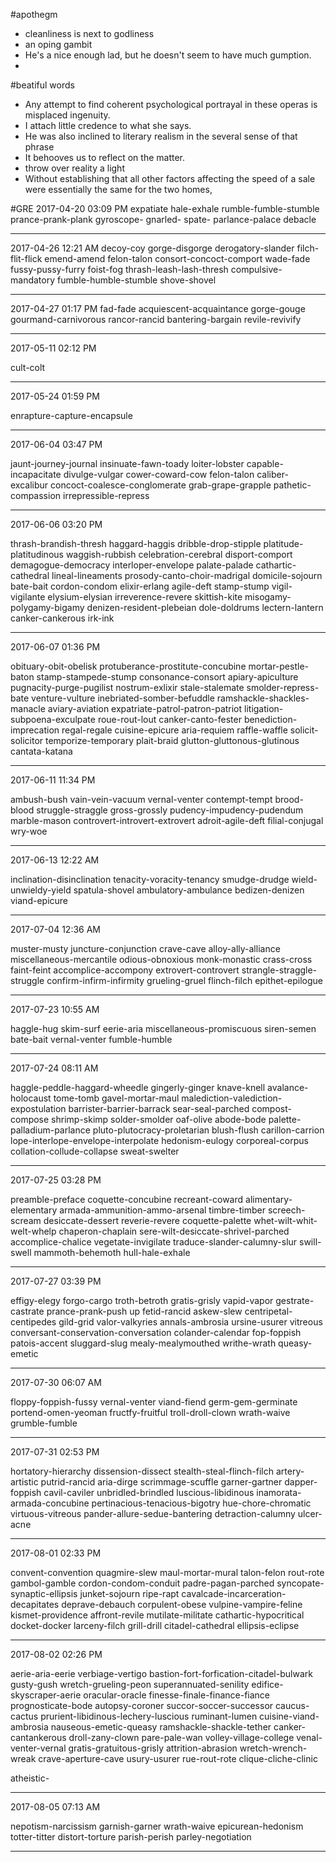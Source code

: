 #apothegm

- cleanliness is next to godliness
- an oping gambit
- He's a nice enough lad, but he doesn't seem to have much gumption.
- 


#beatiful words

- Any attempt to find coherent psychological portrayal in these operas is misplaced ingenuity.
- I attach little credence to what she says.
- He was also inclined to literary realism in the several sense of that phrase
- It behooves us to reflect on the matter.
- throw over reality a light
- Without establishing that all other factors affecting the speed of a sale were essentially the same for the two homes, 

#GRE
2017-04-20 03:09 PM
expatiate
hale-exhale
rumble-fumble-stumble
prance-prank-plank
gyroscope-
gnarled-
spate-
parlance-palace
debacle

----

2017-04-26 12:21 AM
decoy-coy
gorge-disgorge
derogatory-slander
filch-flit-flick
emend-amend
felon-talon
consort-concoct-comport
wade-fade
fussy-pussy-furry
foist-fog
thrash-leash-lash-thresh
compulsive-mandatory
fumble-humble-stumble
shove-shovel

----

2017-04-27 01:17 PM
fad-fade
acquiescent-acquaintance
gorge-gouge
gourmand-carnivorous
rancor-rancid
bantering-bargain
revile-revivify

----

2017-05-11 02:12 PM

cult-colt

----

2017-05-24 01:59 PM

enrapture-capture-encapsule

----

2017-06-04 03:47 PM

jaunt-journey-journal
insinuate-fawn-toady
loiter-lobster
capable-incapacitate
divulge-vulgar
cower-coward-cow
felon-talon
caliber-excalibur
concoct-coalesce-conglomerate
grab-grape-grapple
pathetic-compassion
irrepressible-repress

----

2017-06-06 03:20 PM

thrash-brandish-thresh
haggard-haggis
dribble-drop-stipple
platitude-platitudinous
waggish-rubbish
celebration-cerebral
disport-comport
demagogue-democracy
interloper-envelope
palate-palade
cathartic-cathedral
lineal-lineaments
prosody-canto-choir-madrigal
domicile-sojourn
bate-bait
cordon-condom
elixir-erlang
agile-deft
stamp-stump
vigil-vigilante
elysium-elysian
irreverence-revere
skittish-kite
misogamy-polygamy-bigamy
denizen-resident-plebeian
dole-doldrums
lectern-lantern
canker-cankerous
irk-ink

----

2017-06-07 01:36 PM

obituary-obit-obelisk
protuberance-prostitute-concubine
mortar-pestle-baton
stamp-stampede-stump
consonance-consort
apiary-apiculture
pugnacity-purge-pugilist
nostrum-exlixir
stale-stalemate
smolder-repress-bate
venture-vulture
inebriated-somber-befuddle
ramshackle-shackles-manacle
aviary-aviation
expatriate-patrol-patron-patriot
litigation-subpoena-exculpate
roue-rout-lout
canker-canto-fester
benediction-imprecation
regal-regale
cuisine-epicure
aria-requiem
raffle-waffle
solicit-solicitor
temporize-temporary
plait-braid
glutton-gluttonous-glutinous
cantata-katana

----

2017-06-11 11:34 PM

ambush-bush
vain-vein-vacuum
vernal-venter
contempt-tempt
brood-blood
struggle-straggle
gross-grossly
pudency-impudency-pudendum
marble-mason
controvert-introvert-extrovert
adroit-agile-deft
filial-conjugal
wry-woe

----

2017-06-13 12:22 AM

inclination-disinclination
tenacity-voracity-tenancy
smudge-drudge
wield-unwieldy-yield
spatula-shovel
ambulatory-ambulance
bedizen-denizen
viand-epicure

----

2017-07-04 12:36 AM

muster-musty
juncture-conjunction
crave-cave
alloy-ally-alliance
miscellaneous-mercantile
odious-obnoxious
monk-monastic
crass-cross
faint-feint
accomplice-accompony
extrovert-controvert
strangle-straggle-struggle
confirm-infirm-infirmity
grueling-gruel
flinch-filch
epithet-epilogue

----

2017-07-23 10:55 AM

haggle-hug
skim-surf
eerie-aria
miscellaneous-promiscuous
siren-semen
bate-bait
vernal-venter
fumble-humble

----

2017-07-24 08:11 AM

haggle-peddle-haggard-wheedle
gingerly-ginger
knave-knell
avalance-holocaust
tome-tomb
gavel-mortar-maul
malediction-valediction-expostulation
barrister-barrier-barrack
sear-seal-parched
compost-compose
shrimp-skimp
solder-smolder
oaf-olive
abode-bode
palette-palladium-parlance
pluto-plutocracy-proletarian
blush-flush
carillon-carrion
lope-interlope-envelope-interpolate
hedonism-eulogy
corporeal-corpus
collation-collude-collapse
sweat-swelter

----

2017-07-25 03:28 PM

preamble-preface
coquette-concubine
recreant-coward
alimentary-elementary
armada-ammunition-ammo-arsenal
timbre-timber
screech-scream
desiccate-dessert
reverie-revere
coquette-palette
whet-wilt-whit-welt-whelp
chaperon-chaplain
sere-wilt-desiccate-shrivel-parched
accomplice-chalice
vegetate-invigilate
traduce-slander-calumny-slur
swill-swell
mammoth-behemoth
hull-hale-exhale

----

2017-07-27 03:39 PM

effigy-elegy
forgo-cargo
troth-betroth
gratis-grisly
vapid-vapor
gestrate-castrate
prance-prank-push up
fetid-rancid
askew-slew
centripetal-centipedes
gild-grid
valor-valkyries
annals-ambrosia
ursine-usurer
vitreous
conversant-conservation-conversation
colander-calendar
fop-foppish
patois-accent
sluggard-slug
mealy-mealymouthed
writhe-wrath
queasy-emetic

----

2017-07-30 06:07 AM

floppy-foppish-fussy
vernal-venter
viand-fiend
germ-gem-germinate
portend-omen-yeoman
fructfy-fruitful
troll-droll-clown
wrath-waive
grumble-fumble

----

2017-07-31 02:53 PM

hortatory-hierarchy
dissension-dissect
stealth-steal-flinch-filch
artery-artistic
putrid-rancid
aria-dirge
scrimmage-scuffle
garner-gartner
dapper-foppish
cavil-caviler
unbridled-brindled
luscious-libidinous
inamorata-armada-concubine
pertinacious-tenacious-bigotry
hue-chore-chromatic
virtuous-vitreous
pander-allure-sedue-bantering
detraction-calumny
ulcer-acne

----

2017-08-01 02:33 PM

convent-convention
quagmire-slew
maul-mortar-mural
talon-felon
rout-rote
gambol-gamble
cordon-condom-conduit
padre-pagan-parched
syncopate-synaptic-ellipsis
junket-sojourn
ripe-rapt
cavalcade-incarceration-decapitates
deprave-debauch
corpulent-obese
vulpine-vampire-feline
kismet-providence
affront-revile
mutilate-militate
cathartic-hypocritical
docket-docker
larceny-filch
grill-drill
citadel-cathedral
ellipsis-eclipse

----

2017-08-02 02:26 PM

aerie-aria-eerie
verbiage-vertigo
bastion-fort-forfication-citadel-bulwark
gusty-gush
wretch-grueling-peon
superannuated-senility
edifice-skyscraper-aerie
oracular-oracle
finesse-finale-finance-fiance
prognosticate-bode
autopsy-coroner
succor-soccer-successor
caucus-cactus
prurient-libidinous-lechery-luscious
ruminant-lumen
cuisine-viand-ambrosia
nauseous-emetic-queasy
ramshackle-shackle-tether
canker-cantankerous
droll-zany-clown
pare-pale-wan
volley-village-college
venal-venter-vernal
gratis-gratuitous-grisly
attrition-abrasion
wretch-wrench-wreak
crave-aperture-cave
usury-usurer
rue-rout-rote
clique-cliche-clinic

atheistic-

----

2017-08-05 07:13 AM

nepotism-narcissism
garnish-garner
wrath-waive
epicurean-hedonism
totter-titter
distort-torture
parish-perish
parley-negotiation

----

























